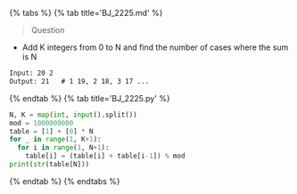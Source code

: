 {% tabs %}
{% tab title='BJ_2225.md' %}

> Question

* Add K integers from 0 to N and find the number of cases where the sum is N

```txt
Input: 20 2
Output: 21   # 1 19, 2 18, 3 17 ...
```

{% endtab %}
{% tab title='BJ_2225.py' %}

```py
N, K = map(int, input().split())
mod = 1000000000
table = [1] + [0] * N
for _ in range(1, K+1):
  for i in range(1, N+1):
    table[i] = (table[i] + table[i-1]) % mod
print(str(table[N]))
```

{% endtab %}
{% endtabs %}
